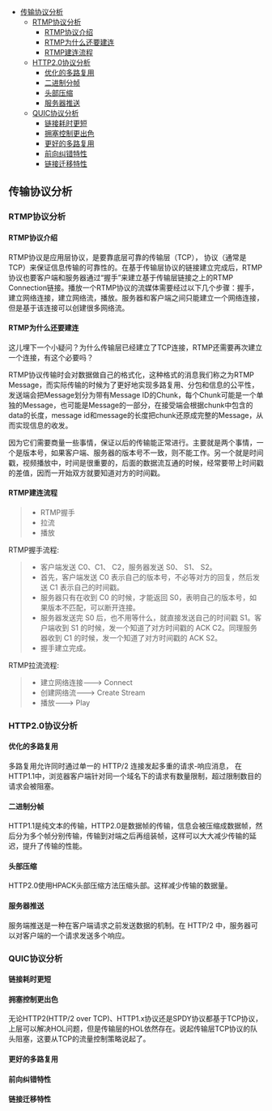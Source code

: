   - [传输协议分析](#传输协议分析)
    - [RTMP协议分析](#rtmp协议分析)
      - [RTMP协议介绍](#rtmp协议介绍)
      - [RTMP为什么还要建连](#rtmp为什么还要建连)
      - [RTMP建连流程](#rtmp建连流程)
    - [HTTP2.0协议分析](#http20协议分析)
      - [优化的多路复用](#优化的多路复用)
      - [二进制分帧](#二进制分帧)
      - [头部压缩](#头部压缩)
      - [服务器推送](#服务器推送)
    - [QUIC协议分析](#quic协议分析)
      - [链接耗时更短](#链接耗时更短)
      - [拥塞控制更出色](#拥塞控制更出色)
      - [更好的多路复用](#更好的多路复用)
      - [前向纠错特性](#前向纠错特性)
      - [链接迁移特性](#链接迁移特性)

## 传输协议分析
### RTMP协议分析
#### RTMP协议介绍
RTMP协议是应用层协议，是要靠底层可靠的传输层（TCP），
协议（通常是TCP）来保证信息传输的可靠性的。在基于传输层协议的链接建立完成后，RTMP协议也要客户端和服务器通过“握手”来建立基于传输层链接之上的RTMP Connection链接。播放一个RTMP协议的流媒体需要经过以下几个步骤：握手，建立网络连接，建立网络流，播放。服务器和客户端之间只能建立一个网络连接，但是基于该连接可以创建很多网络流。
#### RTMP为什么还要建连
这儿埋下一个小疑问？为什么传输层已经建立了TCP连接，RTMP还需要再次建立一个连接，有这个必要吗？

RTMP协议传输时会对数据做自己的格式化，这种格式的消息我们称之为RTMP Message，而实际传输的时候为了更好地实现多路复用、分包和信息的公平性，发送端会把Message划分为带有Message ID的Chunk，每个Chunk可能是一个单独的Message，也可能是Message的一部分，在接受端会根据chunk中包含的data的长度，message id和message的长度把chunk还原成完整的Message，从而实现信息的收发。

因为它们需要商量一些事情，保证以后的传输能正常进行。主要就是两个事情，一个是版本号，如果客户端、服务器的版本号不一致，则不能工作。另一个就是时间戳，视频播放中，时间是很重要的，后面的数据流互通的时候，经常要带上时间戳的差值，因而一开始双方就要知道对方的时间戳。


#### RTMP建连流程
> * RTMP握手
> * 拉流
> * 播放

RTMP握手流程:
> * 客户端发送 C0、C1、 C2，服务器发送 S0、 S1、 S2。
> * 首先，客户端发送 C0 表示自己的版本号，不必等对方的回复，然后发送 C1 表示自己的时间戳。
> * 服务器只有在收到 C0 的时候，才能返回 S0，表明自己的版本号，如果版本不匹配，可以断开连接。
> * 服务器发送完 S0 后，也不用等什么，就直接发送自己的时间戳 S1。客户端收到 S1 的时候，发一个知道了对方时间戳的 ACK C2。同理服务器收到 C1 的时候，发一个知道了对方时间戳的 ACK S2。
> * 握手建立完成。

RTMP拉流流程:
> * 建立网络连接---> Connect
> * 创建网络流---> Create Stream
> * 播放---> Play

### HTTP2.0协议分析
#### 优化的多路复用
多路复用允许同时通过单一的 HTTP/2 连接发起多重的请求-响应消息，
在HTTP1.1中，浏览器客户端针对同一个域名下的请求有数量限制，超过限制数目的请求会被阻塞。
#### 二进制分帧
HTTP1.1是纯文本的传输，HTTP2.0是数据帧的传输，信息会被压缩成数据帧，然后分为多个帧分别传输，传输到对端之后再组装帧，这样可以大大减少传输的延迟，提升了传输的性能。
#### 头部压缩
HTTP2.0使用HPACK头部压缩方法压缩头部。这样减少传输的数据量。
#### 服务器推送
服务端推送是一种在客户端请求之前发送数据的机制。在 HTTP/2 中，服务器可以对客户端的一个请求发送多个响应。

### QUIC协议分析
#### 链接耗时更短
#### 拥塞控制更出色
无论HTTP2(HTTP/2 over TCP)、HTTP1.x协议还是SPDY协议都基于TCP协议，上层可以解决HOL问题，但是传输层的HOL依然存在。说起传输层TCP协议的队头阻塞，这要从TCP的流量控制策略说起了。
#### 更好的多路复用
#### 前向纠错特性
#### 链接迁移特性
